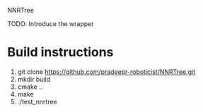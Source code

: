 NNRTree

TODO: Introduce the wrapper

# Build instructions

1. git clone https://github.com/pradeepr-roboticist/NNRTree.git
2. mkdir build
3. cmake ..
4. make
5. ./test_nnrtree
